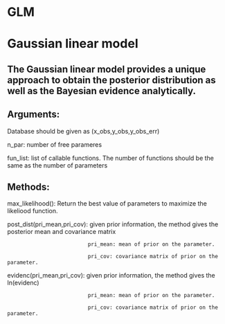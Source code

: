 # GLM 
# Gaussian linear model 

## The Gaussian linear model provides a unique approach to obtain the posterior distribution as well as the Bayesian evidence analytically.

## Arguments:

Database should be given as (x_obs,y_obs,y_obs_err) 

n_par: number of free parameres

fun_list: list of callable functions. The number of functions should be the same as the number of parameters

## Methods:

max_likelihood(): Return the best value of parameters to maximize the likeliood function.

post_dist(pri_mean,pri_cov): given prior information, the method gives the posterior mean and covariance matrix 

                              pri_mean: mean of prior on the parameter.
                              
                              pri_cov: covariance matrix of prior on the parameter.

evidenc(pri_mean,pri_cov): given prior information, the method gives the ln(evidenc)

                              pri_mean: mean of prior on the parameter.
                              
                              pri_cov: covariance matrix of prior on the parameter.
